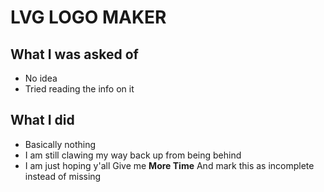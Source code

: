 # LVG LOGO MAKER
## What I was asked of
- No idea
- Tried reading the info on it
## What I did
- Basically nothing
- I am still clawing my way back up from being behind
- I am just hoping y'all Give me **More Time** And mark this as incomplete instead of missing
